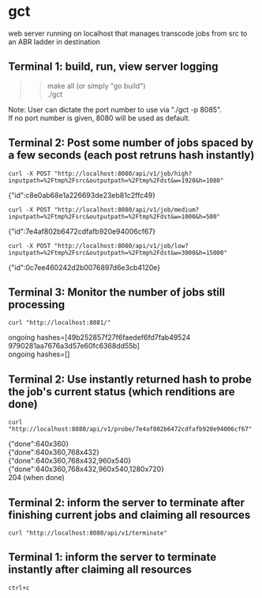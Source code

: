 # gct
web server running on localhost that manages transcode jobs from src to an ABR ladder in destination
## Terminal 1: build, run, view server logging
>>make all  (or simply "go build")  
>>./gct  

Note: User can dictate the port number to use via "./gct -p 8085".  
If no port number is given, 8080 will be used as default.

## Terminal 2: Post some number of jobs spaced by a few seconds (each post retruns hash instantly)
```
curl -X POST "http://localhost:8080/api/v1/job/high?inputpath=%2Ftmp%2Fsrc&outputpath=%2Ftmp%2Fdst&w=1920&h=1080"  
```
{"id":c8e0ab68e1a226693de23eb81c2ffc49}  
```
curl -X POST "http://localhost:8080/api/v1/job/medium?inputpath=%2Ftmp%2Fsrc&outputpath=%2Ftmp%2Fdst&w=1000&h=500"  
```
{"id":7e4af802b6472cdfafb920e94006cf67}  
```
curl -X POST "http://localhost:8080/api/v1/job/low?inputpath=%2Ftmp%2Fsrc&outputpath=%2Ftmp%2Fdst&w=3000&h=15000"  
```
{"id":0c7ee460242d2b0076897d6e3cb4120e}  

## Terminal 3: Monitor the number of jobs still processing
```
curl "http://localhost:8081/"
```  
ongoing hashes=[49b252857f27f6faedef6fd7fab49524 9790281aa7676a3d57e60fc6368dd55b]  
ongoing hashes=[]



## Terminal 2: Use instantly returned hash to probe the job's current status (which renditions are done)
```
curl  "http://localhost:8080/api/v1/probe/7e4af802b6472cdfafb920e94006cf67"  
```
{"done":640x360}  
{"done":640x360,768x432}  
{"done":640x360,768x432,960x540}  
{"done":640x360,768x432,960x540,1280x720}  
204 (when done)  

## Terminal 2: inform the server to terminate after finishing current jobs and claiming all resources
```
curl "http://localhost:8080/api/v1/terminate"
```

## Terminal 1: inform the server to terminate instantly after claiming all resources
```
ctrl+c 
```